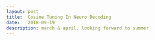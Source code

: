 ```yaml
---
layout: post
title:  Cosine Tuning In Neuro Decoding
date:   2018-09-19
description: march & april, looking forward to summer
---
```


